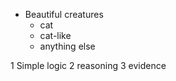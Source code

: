 - Beautiful creatures
  -   cat
  -   cat-like
  -   anything else

1 Simple logic
  2 reasoning
  3 evidence 
